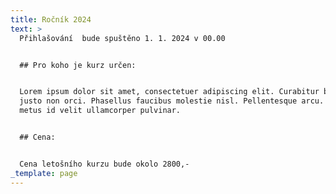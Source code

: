 ```yaml
---
title: Ročník 2024
text: >
  Přihlašování  bude spuštěno 1. 1. 2024 v 00.00


  ## Pro koho je kurz určen:


  Lorem ipsum dolor sit amet, consectetuer adipiscing elit. Curabitur bibendum
  justo non orci. Phasellus faucibus molestie nisl. Pellentesque arcu. Aenean id
  metus id velit ullamcorper pulvinar.


  ## Cena:


  Cena letošního kurzu bude okolo 2800,-
_template: page
---
```


